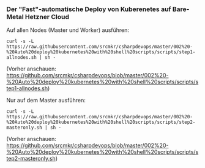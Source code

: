 ### Der "Fast"-automatische Deploy von Kuberenetes auf Bare-Metal Hetzner Cloud

Auf allen Nodes (Master und Worker) ausführen:
```
curl -s -L https://raw.githubusercontent.com/srcmkr/csharpdevops/master/002%20-%20Auto%20deploy%20kubernetes%20with%20shell%20scripts/scripts/step1-allnodes.sh | sh -
```
(Vorher anschauen: https://github.com/srcmkr/csharpdevops/blob/master/002%20-%20Auto%20deploy%20kubernetes%20with%20shell%20scripts/scripts/step1-allnodes.sh)

Nur auf dem Master ausführen:
```
curl -s -L https://raw.githubusercontent.com/srcmkr/csharpdevops/master/002%20-%20Auto%20deploy%20kubernetes%20with%20shell%20scripts/scripts/step2-masteronly.sh | sh -
```
(Vorher anschauen: https://github.com/srcmkr/csharpdevops/blob/master/002%20-%20Auto%20deploy%20kubernetes%20with%20shell%20scripts/scripts/step2-masteronly.sh)

